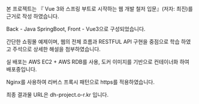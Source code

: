 본 프로젝트는 『 Vue 3와 스프링 부트로 시작하는 웹 개발 철저 입문』(저자: 최진)를 근거로 작성 하였습니다.

Back - Java SpringBoot, Front - Vue3으로 구성되었습니다.

간단한 쇼핑몰 예제이며, 웹의 전체 흐름과 RESTFUL API 구현을 중점으로 학습 하였고 주석으로 상세한 해설을 첨부하였습니다.

실 배포는 AWS EC2 + AWS RDB를 사용, 도커 이미지를 기반으로 컨테이너화 하여 배포중입니다.

Nginx를 사용하여 리버스 프록시 패턴으로 https를 적용하였습니다. 

최종 결과물 URL은 dh-project.o-r.kr 입니다.

